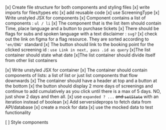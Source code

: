 
[x] Create file structure for both components and styling files
    [x] write imports for files/types etc
    [x] add reusable code
    [x] use ScreeningType
[x] Write unstyled JSX for components
    [x] Component contains a list of components : `ul / li` 
        [x] The component that is the list item should contain Time, place language and a button to purchase tickets
        [x] There should be flags for subs and spoken language with a text disclaimer : `svg?` 
            [x] check out the link on figma for a flag resource. They are sorted according to `'en/ENG'` standard
        [x] The button should link to the booking point for the clicked screening id : `use Link in next, pass .id as query`
    [x]The list container should state what date 
    [x]The list container should divide itself from other list containers

[x] Write unstyled JSX for container 
    [x] The container should contain components of lists: a list of list or just list components that flow downwards 
    [x] The container should have a header at top and a button at the bottom
    [x] the button should display 2 more days of screenings and continue to add cumulatively as you click until there is a max of 5 days. NO, just show 2 days and then all.
        [x] use `expanded ? ...` ~~and `setState`~~ with an iteration instead of boolean
    [x] Add serversideprops to fetch data from API/database 
        [x] create a mock for data
        [x] use the mocked data to test functionality


[ ] Style components 
